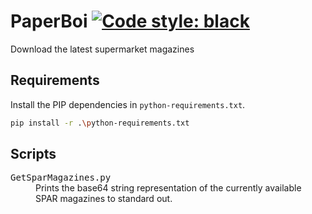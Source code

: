 # PaperBoi [![Code style: black](https://img.shields.io/badge/code%20style-black-000000.svg)](https://github.com/psf/black)
Download the latest supermarket magazines


## Requirements

Install the PIP dependencies in `python-requirements.txt`.
```bash
pip install -r .\python-requirements.txt
```

## Scripts
<dl>
    <dt><kbd>GetSparMagazines.py</kbd></dt>
    <dd>Prints the base64 string representation of the currently available SPAR magazines to standard out.</dd>
</dl>